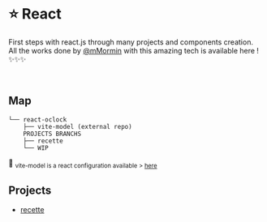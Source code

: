 
# ⭐ React
First steps with react.js through many projects and components creation. </br>
All the works done by [@mMormin](https://github.com/mMormin) with this amazing tech is available here !
✨✨✨

</br>

## Map
```text
└── react-oclock
    ├── vite-model (external repo)
    PROJECTS BRANCHS
    ├── recette
    └── WIP
```
👮 <sub> vite-model is a react configuration available > [here](https://github.com/O-clock-Cheesecake/React-modele-vite)</sub>
</br>

## Projects
- [recette](https://github.com/mMormin)


